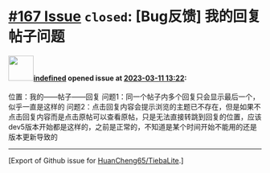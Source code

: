 # [\#167 Issue](https://github.com/HuanCheng65/TiebaLite/issues/167) `closed`: [Bug反馈] 我的回复帖子问题

#### <img src="https://avatars.githubusercontent.com/u/37869994?v=4" width="50">[indefined](https://github.com/indefined) opened issue at [2023-03-11 13:22](https://github.com/HuanCheng65/TiebaLite/issues/167):

位置：我的——帖子——回复
问题1：同一个帖子内多个回复只会显示最后一个，似乎一直是这样的
问题2：点击回复内容会提示浏览的主题已不存在，但是如果不点击回复内容而是点击原帖可以查看原帖，只是无法直接转跳到回复的位置，应该dev5版本开始都是这样的，之前是正常的，不知道是某个时间开始不能用的还是版本更新导致的




-------------------------------------------------------------------------------



[Export of Github issue for [HuanCheng65/TiebaLite](https://github.com/HuanCheng65/TiebaLite).]
